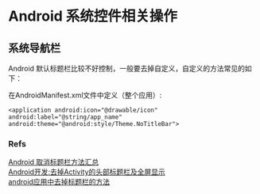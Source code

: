 # Android 系统控件相关操作

## 系统导航栏
Android 默认标题栏比较不好控制，一般要去掉自定义，自定义的方法常见的如下：

在AndroidManifest.xml文件中定义（整个应用）:

```
<application android:icon="@drawable/icon"
android:label="@string/app_name"
android:theme="@android:style/Theme.NoTitleBar">
```

### Refs
[Android 取消标题栏方法汇总](http://blog.csdn.net/zjt107/article/details/43237319)  
[Android开发:去掉Activity的头部标题栏及全屏显示](http://blog.csdn.net/jonahzheng/article/details/8776552/)  
[android应用中去掉标题栏的方法](http://blog.csdn.net/liuzhidong123/article/details/7818531)  
